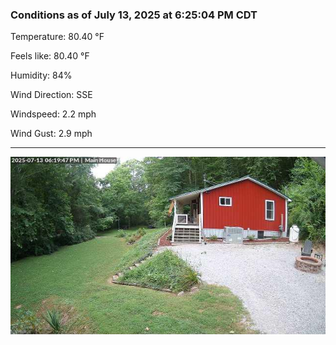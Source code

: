 ### Conditions as of July 13, 2025 at 6:25:04 PM CDT 

Temperature: 80.40 &deg;F

Feels like: 80.40 &deg;F

Humidity: 84%

Wind Direction: SSE

Windspeed: 2.2 mph

Wind Gust: 2.9 mph

---

<img src="./images/latest.jpeg"/>

